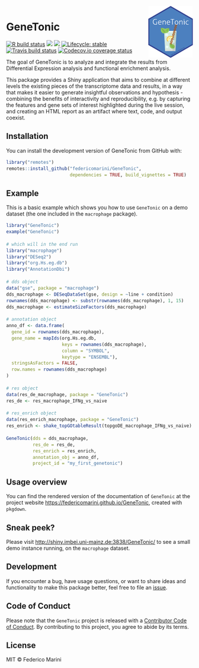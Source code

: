 
<img src="inst/www/GeneTonic.png" align="right" alt="" width="120" />

<!-- README.md is generated from README.Rmd. Please edit that file -->

# GeneTonic

<!-- badges: start -->

[![R build
status](https://github.com/federicomarini/GeneTonic/workflows/R-CMD-check/badge.svg)](https://github.com/federicomarini/GeneTonic/actions)
[![](https://bioconductor.org/shields/build/devel/bioc/GeneTonic.svg)](https://bioconductor.org/checkResults/devel/bioc-LATEST/GeneTonic/)
[![](https://img.shields.io/github/last-commit/federicomarini/GeneTonic.svg)](https://github.com/federicomarini/GeneTonic/commits/master)
[![Lifecycle:
stable](https://img.shields.io/badge/lifecycle-stable-brightgreen.svg)](https://www.tidyverse.org/lifecycle/#stable)
[![Travis build
status](https://travis-ci.com/federicomarini/GeneTonic.svg?branch=master)](https://travis-ci.com/federicomarini/GeneTonic)
[![Codecov.io coverage
status](https://codecov.io/github/federicomarini/GeneTonic/coverage.svg?branch=master)](https://codecov.io/github/federicomarini/GeneTonic)
<!-- badges: end -->

The goal of GeneTonic is to analyze and integrate the results from
Differential Expression analysis and functional enrichment analysis.

This package provides a Shiny application that aims to combine at
different levels the existing pieces of the transcriptome data and
results, in a way that makes it easier to generate insightful
observations and hypothesis - combining the benefits of interactivity
and reproducibility, e.g. by capturing the features and gene sets of
interest highlighted during the live session, and creating an HTML
report as an artifact where text, code, and output coexist.

## Installation

You can install the development version of GeneTonic from GitHub with:

``` r
library("remotes")
remotes::install_github("federicomarini/GeneTonic", 
                        dependencies = TRUE, build_vignettes = TRUE)
```

## Example

This is a basic example which shows you how to use `GeneTonic` on a demo
dataset (the one included in the `macrophage` package).

``` r
library("GeneTonic")
example("GeneTonic")

# which will in the end run
library("macrophage")
library("DESeq2")
library("org.Hs.eg.db")
library("AnnotationDbi")

# dds object
data("gse", package = "macrophage")
dds_macrophage <- DESeqDataSet(gse, design = ~line + condition)
rownames(dds_macrophage) <- substr(rownames(dds_macrophage), 1, 15)
dds_macrophage <- estimateSizeFactors(dds_macrophage)

# annotation object
anno_df <- data.frame(
  gene_id = rownames(dds_macrophage),
  gene_name = mapIds(org.Hs.eg.db,
                     keys = rownames(dds_macrophage),
                     column = "SYMBOL",
                     keytype = "ENSEMBL"),
  stringsAsFactors = FALSE,
  row.names = rownames(dds_macrophage)
)

# res object
data(res_de_macrophage, package = "GeneTonic")
res_de <- res_macrophage_IFNg_vs_naive

# res_enrich object
data(res_enrich_macrophage, package = "GeneTonic")
res_enrich <- shake_topGOtableResult(topgoDE_macrophage_IFNg_vs_naive)

GeneTonic(dds = dds_macrophage,
          res_de = res_de,
          res_enrich = res_enrich,
          annotation_obj = anno_df,
          project_id = "my_first_genetonic")
```

## Usage overview

You can find the rendered version of the documentation of `GeneTonic` at
the project website <https://federicomarini.github.io/GeneTonic>,
created with `pkgdown`.

## Sneak peek?

Please visit <http://shiny.imbei.uni-mainz.de:3838/GeneTonic/> to see a
small demo instance running, on the `macrophage` dataset.

## Development

If you encounter a bug, have usage questions, or want to share ideas and
functionality to make this package better, feel free to file an
[issue](https://github.com/federicomarini/GeneTonic/issues).

## Code of Conduct

Please note that the `GeneTonic` project is released with a [Contributor
Code of Conduct](CODE_OF_CONDUCT.md). By contributing to this project,
you agree to abide by its terms.

## License

MIT © Federico Marini
